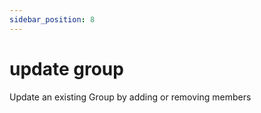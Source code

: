 ```yaml
---
sidebar_position: 8
---
```


# update group

Update an existing Group by adding or removing members
